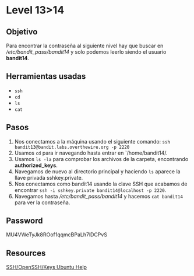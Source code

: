 # Level 13>14

## Objetivo

Para encontrar la contraseña al siguiente nivel hay que buscar en _/etc/bandit\_pass/bandit14_ y solo podemos leerlo siendo el usuario **bandit14**.

## Herramientas usadas

* `ssh`
* `cd`
* `ls`
* `cat`

## Pasos

1. Nos conectamos a la máquina usando el siguiente comando: `ssh bandit13@bandit.labs.overthewire.org -p 2220`
2. Usamos `cd` para ir navegando hasta entrar en \`/home/bandit14/.
3. Usamos `ls -la` para comprobar los archivos de la carpeta, encontrando **authorized\_keys**.
4. Navegamos de nuevo al directorio principal y haciendo `ls` aparece la llave privada sshkey.private.
5. Nos conectamos como bandit14 usando la clave SSH que acabamos de encontrar `ssh -i sshkey.private bandit14@localhost -p 2220`.
6. Navegamos hasta _/etc/bandit\_pass/bandit14_ y hacemos `cat bandit14` para ver la contraseña.

## Password

MU4VWeTyJk8ROof1qqmcBPaLh7lDCPvS

## Resources

[SSH/OpenSSH/Keys Ubuntu Help](https://help.ubuntu.com/community/SSH/OpenSSH/Keys)
